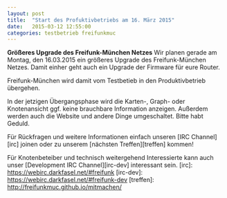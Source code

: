 ```yaml
---
layout: post
title:  "Start des Profuktivbetriebs am 16. März 2015"
date:   2015-03-12 12:55:00
categories: testbetrieb freifunkmuc
---
```


**Größeres Upgrade des Freifunk-München Netzes**
Wir planen gerade am Montag, den 16.03.2015 ein größeres Upgrade des
Freifunk-München Netzes. Damit einher geht auch ein Upgrade der Firmware
für eure Router. 

Freifunk-München wird damit vom Testbetieb in den Produktivbetrieb übergehen.

In der jetzigen Übergangsphase wird die Karten-, Graph- oder Knotenansicht ggf. keine brauchbare Information anzeigen.
Außerdem werden auch die Website und andere Dinge umgeschaltet. Bitte habt Geduld.

Für Rückfragen und weitere Informationen einfach unseren [IRC Channel][irc] joinen
oder zu unserem [nächsten Treffen][treffen] kommen!

Für Knotenbeteiber und technisch weitergehend Interessierte kann auch unser [Development IRC Channel][irc-dev] interessant sein. 
[irc]: https://webirc.darkfasel.net/#freifunk
[irc-dev]: https://webirc.darkfasel.net/#freifunk-dev
[treffen]: http://freifunkmuc.github.io/mitmachen/
